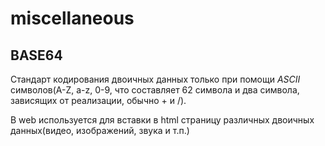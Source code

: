 # miscellaneous

## BASE64

Стандарт кодирования двоичных данных только при помощи *ASCII* символов(A-Z, a-z, 0-9, что составляет 62 символа и два символа, зависящих от реализации, обычно + и /).

В web используется для вставки в html страницу различных двоичных данных(видео, изображений, звука и т.п.)
